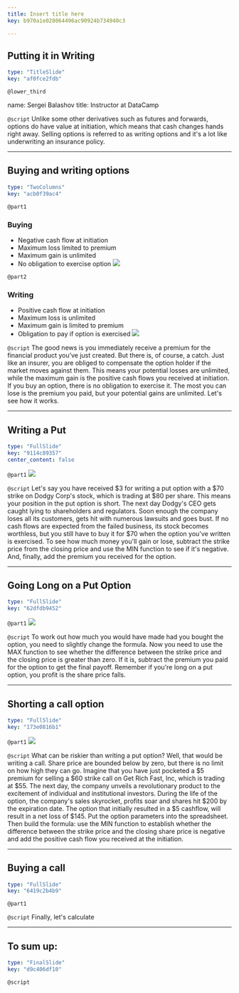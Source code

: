 ```yaml
---
title: Insert title here
key: b970a1e028064496ac90924b734940c3

---
```

## Putting it in Writing

```yaml
type: "TitleSlide"
key: "af0fce2fdb"
```

`@lower_third`

name: Sergei Balashov
title: Instructor at DataCamp


`@script`
Unlike some other derivatives such as futures and forwards, options do have value at initiation, which means that cash changes hands right away. Selling options is referred to as writing options and it's a lot like underwriting an insurance policy.


---
## Buying and writing options

```yaml
type: "TwoColumns"
key: "acb0f39ac4"
```

`@part1`
### Buying

- Negative cash flow at initiation
- Maximum loss limited to premium
- Maximum gain is unlimited
- No obligation to exercise option
![](https://assets.datacamp.com/production/repositories/4160/datasets/7e364cd29333c22602942ae1ec4e20b3bcd27b1c/alone-bills-cash-1435192.jpg)


`@part2`
### Writing
- Positive cash flow at initiation
- Maximum loss is unlimited
- Maximum gain is limited to premium
- Obligation to pay if option is exercised
![](https://assets.datacamp.com/production/repositories/4160/datasets/cbb52f3a6b446d444560db0ae89069f595618d57/bind-blank-blank-page-315790.jpg)


`@script`
The good news is you immediately receive a premium for the financial product you’ve just created. But there is, of course, a catch. Just like an insurer, you are obliged to compensate the option holder if the market moves against them. This means your potential losses are unlimited, while the maximum gain is the positive cash flows you received at initiation. If you buy an option, there is no obligation to exercise it. The most you can lose is the premium you paid, but your potential gains are unlimited. Let's see how it works.


---
## Writing a Put

```yaml
type: "FullSlide"
key: "9114c89357"
center_content: false
```

`@part1`
![](https://assets.datacamp.com/production/repositories/4160/datasets/36403e9f492cac6f507d0dbd6a16f7025db2eec7/Screenshot%202018-11-29%20at%2001.48.53.png)


`@script`
Let's say you have received $3 for writing a put option with a $70 strike on Dodgy Corp's stock, which is trading at $80 per share. This means your position in the put option is short. The next day Dodgy's CEO gets caught lying to shareholders and regulators. Soon enough the company loses all its customers, gets hit with numerous lawsuits and goes bust. If no cash flows are expected from the failed business, its stock becomes worthless, but you still have to buy it for $70 when the option you've written is exercised. To see how much money you'll gain or lose, subtract the strike price from the closing price and use the MIN function to see if it's negative. And, finally, add the premium you received for the option.


---
## Going Long on a Put Option

```yaml
type: "FullSlide"
key: "62dfdb9452"
```

`@part1`
![](https://assets.datacamp.com/production/repositories/4160/datasets/451d681430fdf911ef0e561f780c0f5872d2b86f/Screenshot%202018-11-29%20at%2001.44.57.png)


`@script`
To work out how much you would have made had you bought the option, you need to slightly change the formula. Now you need to use the MAX function to see whether the difference between the strike price and the closing price is greater than zero. If it is, subtract the premium you paid for the option to get the final payoff. Remember if you're long on a put option, you profit is the share price falls.


---
## Shorting a call option

```yaml
type: "FullSlide"
key: "173e0816b1"
```

`@part1`
![](https://assets.datacamp.com/production/repositories/4160/datasets/c4a096a3f6c75a0c816c91a984bbae7d44841c23/Screenshot%202018-11-29%20at%2002.37.24.png)


`@script`
What can be riskier than writing a put option? Well, that would be writing a call. Share price are bounded below by zero, but there is no limit on how high they can go. Imagine that you have just pocketed a $5 premium for selling a $60 strike call on Get Rich Fast, Inc, which is trading at $55. The next day, the company unveils a revolutionary product to the excitement of individual and institutional investors. During the life of the option, the company's sales skyrocket, profits soar and shares hit $200 by the expiration date. The option that initially resulted in a $5 cashflow, will result in a net loss of $145. Put the option parameters into the spreadsheet. Then build the formula: use the MIN function to establish whether the difference between the strike price and the closing share price is negative and add the positive cash flow you received at the initiation.


---
## Buying a call

```yaml
type: "FullSlide"
key: "6419c2b4b9"
```

`@part1`



`@script`
Finally, let's calculate


---
## To sum up:






```yaml
type: "FinalSlide"
key: "d9c406df10"
```

`@script`


